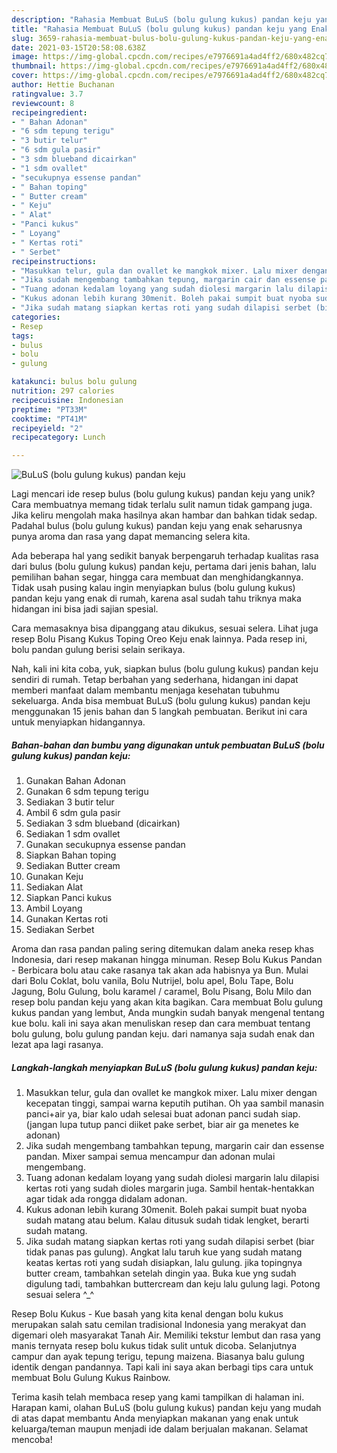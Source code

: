 ```yaml
---
description: "Rahasia Membuat BuLuS (bolu gulung kukus) pandan keju yang Enak Banget"
title: "Rahasia Membuat BuLuS (bolu gulung kukus) pandan keju yang Enak Banget"
slug: 3659-rahasia-membuat-bulus-bolu-gulung-kukus-pandan-keju-yang-enak-banget
date: 2021-03-15T20:58:08.638Z
image: https://img-global.cpcdn.com/recipes/e7976691a4ad4ff2/680x482cq70/bulus-bolu-gulung-kukus-pandan-keju-foto-resep-utama.jpg
thumbnail: https://img-global.cpcdn.com/recipes/e7976691a4ad4ff2/680x482cq70/bulus-bolu-gulung-kukus-pandan-keju-foto-resep-utama.jpg
cover: https://img-global.cpcdn.com/recipes/e7976691a4ad4ff2/680x482cq70/bulus-bolu-gulung-kukus-pandan-keju-foto-resep-utama.jpg
author: Hettie Buchanan
ratingvalue: 3.7
reviewcount: 8
recipeingredient:
- " Bahan Adonan"
- "6 sdm tepung terigu"
- "3 butir telur"
- "6 sdm gula pasir"
- "3 sdm blueband dicairkan"
- "1 sdm ovallet"
- "secukupnya essense pandan"
- " Bahan toping"
- " Butter cream"
- " Keju"
- " Alat"
- "Panci kukus"
- " Loyang"
- " Kertas roti"
- " Serbet"
recipeinstructions:
- "Masukkan telur, gula dan ovallet ke mangkok mixer. Lalu mixer dengan kecepatan tinggi, sampai warna keputih putihan. Oh yaa sambil manasin panci+air ya, biar kalo udah selesai buat adonan panci sudah siap. (jangan lupa tutup panci diiket pake serbet, biar air ga menetes ke adonan)"
- "Jika sudah mengembang tambahkan tepung, margarin cair dan essense pandan. Mixer sampai semua mencampur dan adonan mulai mengembang."
- "Tuang adonan kedalam loyang yang sudah diolesi margarin lalu dilapisi kertas roti yang sudah dioles margarin juga. Sambil hentak-hentakkan agar tidak ada rongga didalam adonan."
- "Kukus adonan lebih kurang 30menit. Boleh pakai sumpit buat nyoba sudah matang atau belum. Kalau ditusuk sudah tidak lengket, berarti sudah matang."
- "Jika sudah matang siapkan kertas roti yang sudah dilapisi serbet (biar tidak panas pas gulung). Angkat lalu taruh kue yang sudah matang keatas kertas roti yang sudah disiapkan, lalu gulung. jika topingnya butter cream, tambahkan setelah dingin yaa. Buka kue yng sudah digulung tadi, tambahkan buttercream dan keju lalu gulung lagi. Potong sesuai selera ^_^"
categories:
- Resep
tags:
- bulus
- bolu
- gulung

katakunci: bulus bolu gulung 
nutrition: 297 calories
recipecuisine: Indonesian
preptime: "PT33M"
cooktime: "PT41M"
recipeyield: "2"
recipecategory: Lunch

---
```



![BuLuS (bolu gulung kukus) pandan keju](https://img-global.cpcdn.com/recipes/e7976691a4ad4ff2/680x482cq70/bulus-bolu-gulung-kukus-pandan-keju-foto-resep-utama.jpg)

Lagi mencari ide resep bulus (bolu gulung kukus) pandan keju yang unik? Cara membuatnya memang tidak terlalu sulit namun tidak gampang juga. Jika keliru mengolah maka hasilnya akan hambar dan bahkan tidak sedap. Padahal bulus (bolu gulung kukus) pandan keju yang enak seharusnya punya aroma dan rasa yang dapat memancing selera kita.

Ada beberapa hal yang sedikit banyak berpengaruh terhadap kualitas rasa dari bulus (bolu gulung kukus) pandan keju, pertama dari jenis bahan, lalu pemilihan bahan segar, hingga cara membuat dan menghidangkannya. Tidak usah pusing kalau ingin menyiapkan bulus (bolu gulung kukus) pandan keju yang enak di rumah, karena asal sudah tahu triknya maka hidangan ini bisa jadi sajian spesial.

Cara memasaknya bisa dipanggang atau dikukus, sesuai selera. Lihat juga resep Bolu Pisang Kukus Toping Oreo Keju enak lainnya. Pada resep ini, bolu pandan gulung berisi selain serikaya.


Nah, kali ini kita coba, yuk, siapkan bulus (bolu gulung kukus) pandan keju sendiri di rumah. Tetap berbahan yang sederhana, hidangan ini dapat memberi manfaat dalam membantu menjaga kesehatan tubuhmu sekeluarga. Anda bisa membuat BuLuS (bolu gulung kukus) pandan keju menggunakan 15 jenis bahan dan 5 langkah pembuatan. Berikut ini cara untuk menyiapkan hidangannya.

<!--inarticleads1-->

##### Bahan-bahan dan bumbu yang digunakan untuk pembuatan BuLuS (bolu gulung kukus) pandan keju:

1. Gunakan  Bahan Adonan
1. Gunakan 6 sdm tepung terigu
1. Sediakan 3 butir telur
1. Ambil 6 sdm gula pasir
1. Sediakan 3 sdm blueband (dicairkan)
1. Sediakan 1 sdm ovallet
1. Gunakan secukupnya essense pandan
1. Siapkan  Bahan toping
1. Sediakan  Butter cream
1. Gunakan  Keju
1. Sediakan  Alat
1. Siapkan Panci kukus
1. Ambil  Loyang
1. Gunakan  Kertas roti
1. Sediakan  Serbet


Aroma dan rasa pandan paling sering ditemukan dalam aneka resep khas Indonesia, dari resep makanan hingga minuman. Resep Bolu Kukus Pandan - Berbicara bolu atau cake rasanya tak akan ada habisnya ya Bun. Mulai dari Bolu Coklat, bolu vanila, Bolu Nutrijel, bolu apel, Bolu Tape, Bolu Jagung, Bolu Gulung, bolu karamel / caramel, Bolu Pisang, Bolu Milo dan resep bolu pandan keju yang akan kita bagikan. Cara membuat Bolu gulung kukus pandan yang lembut, Anda mungkin sudah banyak mengenal tentang kue bolu. kali ini saya akan menuliskan resep dan cara membuat tentang bolu gulung, bolu gulung pandan keju. dari namanya saja sudah enak dan lezat apa lagi rasanya. 

<!--inarticleads2-->

##### Langkah-langkah menyiapkan BuLuS (bolu gulung kukus) pandan keju:

1. Masukkan telur, gula dan ovallet ke mangkok mixer. Lalu mixer dengan kecepatan tinggi, sampai warna keputih putihan. Oh yaa sambil manasin panci+air ya, biar kalo udah selesai buat adonan panci sudah siap. (jangan lupa tutup panci diiket pake serbet, biar air ga menetes ke adonan)
1. Jika sudah mengembang tambahkan tepung, margarin cair dan essense pandan. Mixer sampai semua mencampur dan adonan mulai mengembang.
1. Tuang adonan kedalam loyang yang sudah diolesi margarin lalu dilapisi kertas roti yang sudah dioles margarin juga. Sambil hentak-hentakkan agar tidak ada rongga didalam adonan.
1. Kukus adonan lebih kurang 30menit. Boleh pakai sumpit buat nyoba sudah matang atau belum. Kalau ditusuk sudah tidak lengket, berarti sudah matang.
1. Jika sudah matang siapkan kertas roti yang sudah dilapisi serbet (biar tidak panas pas gulung). Angkat lalu taruh kue yang sudah matang keatas kertas roti yang sudah disiapkan, lalu gulung. jika topingnya butter cream, tambahkan setelah dingin yaa. Buka kue yng sudah digulung tadi, tambahkan buttercream dan keju lalu gulung lagi. Potong sesuai selera ^_^


Resep Bolu Kukus - Kue basah yang kita kenal dengan bolu kukus merupakan salah satu cemilan tradisional Indonesia yang merakyat dan digemari oleh masyarakat Tanah Air. Memiliki tekstur lembut dan rasa yang manis ternyata resep bolu kukus tidak sulit untuk dicoba. Selanjutnya campur dan ayak tepung terigu, tepung maizena. Biasanya balu gulung identik dengan pandannya. Tapi kali ini saya akan berbagi tips cara untuk membuat Bolu Gulung Kukus Rainbow. 

Terima kasih telah membaca resep yang kami tampilkan di halaman ini. Harapan kami, olahan BuLuS (bolu gulung kukus) pandan keju yang mudah di atas dapat membantu Anda menyiapkan makanan yang enak untuk keluarga/teman maupun menjadi ide dalam berjualan makanan. Selamat mencoba!

